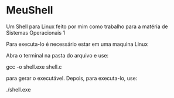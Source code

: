 # MeuShell

Um Shell para Linux feito por mim como trabalho para a matéria de Sistemas Operacionais 1

Para executa-lo é necessário estar em uma maquina Linux

Abra o terminal na pasta do arquivo e use:

gcc -o shell.exe shell.c

para gerar o executável. Depois, para executa-lo, use:

./shell.exe


